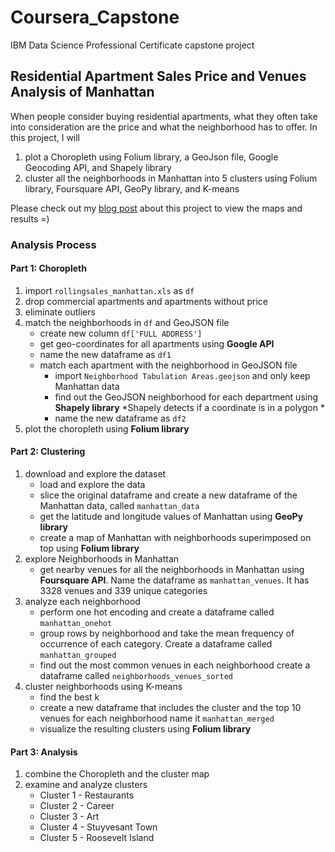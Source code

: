 # Coursera_Capstone
IBM Data Science Professional Certificate capstone project

## Residential Apartment Sales Price and Venues Analysis of Manhattan

When people consider buying residential apartments, what they often take into consideration are the price and what the neighborhood has to offer. In this project, I will
1. plot a Choropleth using Folium library, a GeoJson file, Google Geocoding API, and Shapely library
2. cluster all the neighborhoods in Manhattan into 5 clusters using Folium library, Foursquare API, GeoPy library, and K-means

Please check out my [blog post](https://medium.com/@jacqueline3749/residential-apartment-sales-price-and-venues-analysis-of-manhattan-1a0ab261d5a9) about this project to view the maps and results =)


### Analysis Process
#### Part 1: Choropleth
1. import `rollingsales_manhattan.xls` as `df`
2. drop commercial apartments and apartments without price
3. eliminate outliers
4. match the neighborhoods in `df` and GeoJSON file
   - create new column `df['FULL ADDRESS']`
   - get geo-coordinates for all apartments using **Google API**
   - name the new dataframe as `df1`
   - match each apartment with the neighborhood in GeoJSON file
      - import `Neighborhood Tabulation Areas.geojson` and only keep Manhattan data 
      - find out the GeoJSON neighborhood for each department using **Shapely library**
         *Shapely detects if a coordinate is in a polygon *
      - name the new dataframe as `df2`
5. plot the choropleth using **Folium library**

#### Part 2: Clustering
1. download and explore the dataset
   - load and explore the data
   - slice the original dataframe and create a new dataframe of the Manhattan data, called `manhattan_data`
   - get the latitude and longitude values of Manhattan using **GeoPy library**
   - create a map of Manhattan with neighborhoods superimposed on top using **Folium library**
2. explore Neighborhoods in Manhattan
   - get nearby venues for all the neighborhoods in Manhattan using **Foursquare API**. 
     Name the dataframe as `manhattan_venues`. It has 3328 venues and 339 unique categories
3. analyze each neighborhood
   - perform one hot encoding and create a dataframe called `manhattan_onehot`
   - group rows by neighborhood and take the mean frequency of occurrence of each category. 
     Create a dataframe called `manhattan_grouped`
   - find out the most common venues in each neighborhood
     create a dataframe called `neighborhoods_venues_sorted`
4. cluster neighborhoods using K-means
   - find the best k
   - create a new dataframe that includes the cluster and the top 10 venues for each neighborhood
     name it `manhattan_merged`
   - visualize the resulting clusters using **Folium library**
  
#### Part 3: Analysis
1. combine the Choropleth and the cluster map
2. examine and analyze clusters
   - Cluster 1 - Restaurants
   - Cluster 2 - Career
   - Cluster 3 - Art
   - Cluster 4 - Stuyvesant Town
   - Cluster 5 - Roosevelt Island

     

